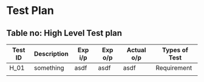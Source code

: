 # Test Plan

## Table no: High Level Test plan

| Test ID |   Description   | Exp i/p | Exp o/p | Actual o/p | Types of Test |
| ------- | --------------- | ------- | ------- | ---------- | ------------- |
| H_01	  |   something	    |   asdf  |  asdf   |    asdf    | Requirement   |
|	  | 		    | 	      | 	| 	     | 		     |
